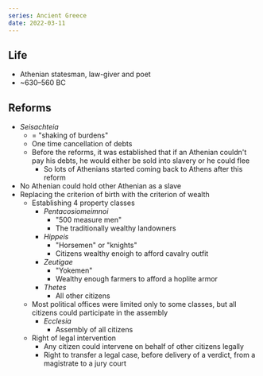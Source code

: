```yaml
---
series: Ancient Greece
date: 2022-03-11
---
```

## Life
- Athenian statesman, law-giver and poet
- ~630–560 BC
## Reforms
- *Seisachteia*
	- = "shaking of burdens"
	- One time cancellation of debts
	- Before the reforms, it was established that if an Athenian couldn't pay his debts, he would either be sold into slavery or he could flee
		- So lots of Athenians started coming back to Athens after this reform
- No Athenian could hold other Athenian as a slave
- Replacing the criterion of birth with the criterion of wealth
	- Establishing 4 property classes
		- *Pentacosiomeimnoi*
			- "500 measure men"
			- The traditionally wealthy landowners
		- *Hippeis*
			- "Horsemen" or "knights"
			- Citizens wealthy enoigh to afford cavalry outfit
		- *Zeutigae*
			- "Yokemen"
			- Wealthy enough farmers to afford a hoplite armor
		- *Thetes*
			- All other citizens
	- Most political offices were limited only to some classes, but all citizens could participate in the assembly
		-  _Ecclesia_
			- Assembly of all citizens
	- Right of legal intervention
		- Any citizen could intervene on behalf of other citizens legally
		- Right to transfer a legal case, before delivery of a verdict, from a magistrate to a jury court